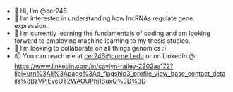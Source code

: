 - 👋 Hi, I’m @cer246
- 👀 I’m interested in understanding how lncRNAs regulate gene expression.
- 🌱 I’m currently learning the fundamentals of coding and am looking forward to employing machine learning to my thesis studies.
- 💞️ I’m looking to collaborate on all things genomics :) 
- 📫 You can reach me at cer246@cornell.edu or on LinkedIn @ https://www.linkedin.com/in/caylyn-railey-2202aa172?lipi=urn%3Ali%3Apage%3Ad_flagship3_profile_view_base_contact_details%3BzVPjEveUT2WAOUPhj1SuxQ%3D%3D

<!---
cer246/cer246 is a ✨ special ✨ repository because its `README.md` (this file) appears on your GitHub profile.
You can click the Preview link to take a look at your changes.
--->
